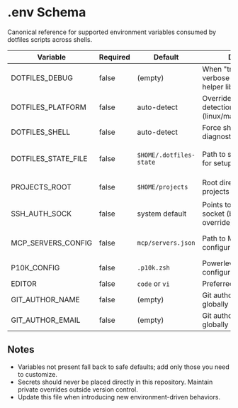# .env Schema

Canonical reference for supported environment variables consumed by dotfiles scripts across shells.

| Variable | Required | Default | Description | Used In |
|----------|----------|---------|-------------|---------|
| DOTFILES_DEBUG | false | (empty) | When "true" enables verbose debug output from helper libs | `lib/platform-detection.sh` |
| DOTFILES_PLATFORM | false | auto-detect | Override platform detection (linux/macos/wsl/windows) | `lib/platform-detection.sh` |
| DOTFILES_SHELL | false | auto-detect | Force shell name for diagnostics | `lib/platform-detection.sh` |
| DOTFILES_STATE_FILE | false | `$HOME/.dotfiles-state` | Path to state tracking file for setup wizard | `lib/state-management.sh`, `scripts/setup-wizard.sh` |
| PROJECTS_ROOT | false | `$HOME/projects` | Root directory for user projects | `scripts/setup-projects-idempotent.sh` |
| SSH_AUTH_SOCK | false | system default | Points to active SSH agent socket (bridge may override) | shell startup files |
| MCP_SERVERS_CONFIG | false | `mcp/servers.json` | Path to MCP servers configuration | mcp integration scripts |
| P10K_CONFIG | false | `.p10k.zsh` | Powerlevel10k theme configuration path override | zsh startup |
| EDITOR | false | `code` or `vi` | Preferred default editor | shell functions |
| GIT_AUTHOR_NAME | false | (empty) | Git author name if not set globally | git setup helpers |
| GIT_AUTHOR_EMAIL | false | (empty) | Git author email if not set globally | git setup helpers |

## Notes
- Variables not present fall back to safe defaults; add only those you need to customize.
- Secrets should never be placed directly in this repository. Maintain private overrides outside version control.
- Update this file when introducing new environment-driven behaviors.
